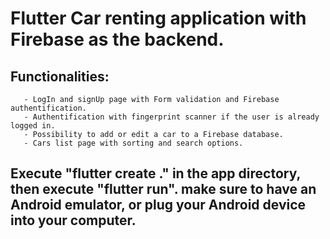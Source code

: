 # Flutter Car renting application with Firebase as the backend.
## Functionalities:
       - LogIn and signUp page with Form validation and Firebase authentification.
       - Authentification with fingerprint scanner if the user is already logged in.
       - Possibility to add or edit a car to a Firebase database.
       - Cars list page with sorting and search options.

## Execute "flutter create ." in the app directory, then execute "flutter run". make sure to have an Android emulator, or plug your Android device into your computer.
